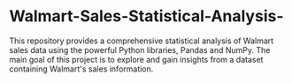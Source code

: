 # Walmart-Sales-Statistical-Analysis-
This repository provides a comprehensive statistical analysis of Walmart sales data using the powerful Python libraries, Pandas and NumPy.  The main goal of this project is to explore and gain insights from a dataset containing Walmart's sales information.
